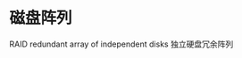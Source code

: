 <div style='display: none'>
  Date: 2022-01-16 09:45:34
  LastEditors: gyg
  LastEditTime: 2022-01-16 10:07:47
  FilePath: \test\1_16@磁盘阵列.mm.md
</div>

# 磁盘阵列

RAID redundant array of independent disks
独立硬盘冗余阵列